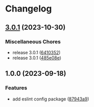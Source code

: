# Changelog

## [3.0.1](https://github.com/Frachtwerk/essencium-frontend/compare/eslint-config-essencium-v1.0.0...eslint-config-essencium-v3.0.1) (2023-10-30)


### Miscellaneous Chores

* release 3.0.1 ([6410352](https://github.com/Frachtwerk/essencium-frontend/commit/641035260d6fe070945fde2f348a43db6625e28e))
* release 3.0.1 ([485e08e](https://github.com/Frachtwerk/essencium-frontend/commit/485e08e411130c8e37190755af0f8bac5749c56f))

## 1.0.0 (2023-09-18)

### Features

- add eslint config package ([87943a9](https://github.com/Frachtwerk/essencium-frontend/commit/87943a9e7e887d5c964d45b222046a4979362e43))
